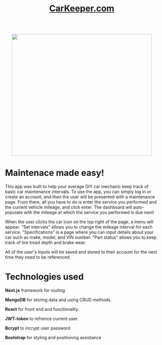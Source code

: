 <h1 align="center">
  <a href="https://car-keeper-2-0.vercel.app/Home">
    CarKeeper.com
  </a>
</h1>

<br></br>

<p align="center">
  <img width="460" height="400" src="https://user-images.githubusercontent.com/103873915/233766869-b47f7f87-9b6d-4bb3-988a-129ee281442f.png">
</p>

# Maintenace made easy!

This app was built to help your average DIY car mechanic keep track of basic car maintenance intervals. To use the app, you can simply log in or create an account, and then the user will be presented with a maintenance page. From there, all you have to do is enter the service you performed and the current vehicle mileage, and click enter. The dashboard will auto-populate with the mileage at which the service you performed is due next!

When the user clicks the car icon on the top right of the page, a menu will appear. "Set intervals" allows you to change the mileage interval for each service. "Specifications" is a page where you can input details about your car such as make, model, and VIN number. "Part status" allows you to keep track of tire tread depth and brake wear.

All of the user's inputs will be saved and stored to their account for the next time they need to be referenced.

# **Technologies used**

**Next.js** framework for routing.
<br>

**MongoDB** for storing data and using CRUD methods.
<br>

**React** for front end and functionality.
<br>

**JWT-token** to refrence current user.
<br>

**Bcrypt** to incrypt user password
<br>

**Bootstrap** for styling and positioning assistance
